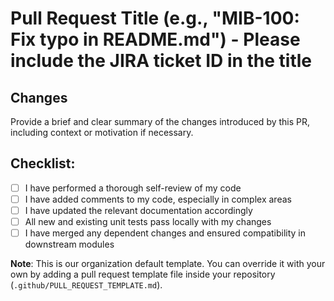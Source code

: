 # Pull Request Title (e.g., "MIB-100: Fix typo in README.md") - Please include the JIRA ticket ID in the title

## Changes

Provide a brief and clear summary of the changes introduced by this PR, including context or motivation if necessary.

## Checklist:

- [ ] I have performed a thorough self-review of my code
- [ ] I have added comments to my code, especially in complex areas
- [ ] I have updated the relevant documentation accordingly
- [ ] All new and existing unit tests pass locally with my changes
- [ ] I have merged any dependent changes and ensured compatibility in downstream modules

**Note**: This is our organization default template. You can override it with your own by adding a pull request template file inside your repository (`.github/PULL_REQUEST_TEMPLATE.md`).
